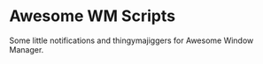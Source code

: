Awesome WM Scripts
==============

Some little notifications and thingymajiggers for Awesome Window Manager.
